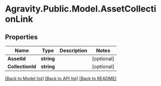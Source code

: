 # Agravity.Public.Model.AssetCollectionLink

## Properties

Name | Type | Description | Notes
------------ | ------------- | ------------- | -------------
**AssetId** | **string** |  | [optional] 
**CollectionId** | **string** |  | [optional] 

[[Back to Model list]](../README.md#documentation-for-models) [[Back to API list]](../README.md#documentation-for-api-endpoints) [[Back to README]](../README.md)

